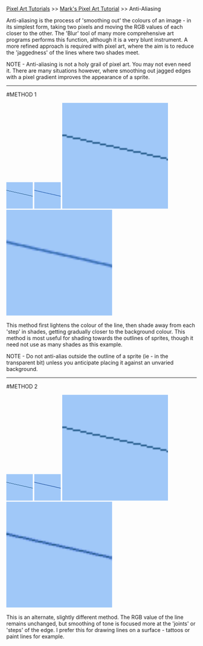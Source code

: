 [Pixel Art Tutorials](tutorials.md) >> [Mark's Pixel Art Tutorial](mark.md) >> Anti-Aliasing

Anti-aliasing is the process of 'smoothing out' the colours of an image - in its simplest form, taking two pixels and moving the RGB values of each closer to the other.
The 'Blur' tool of many more comprehensive art programs performs this function, although it is a very blunt instrument.
A more refined approach is required with pixel art, where the aim is to reduce the 'jaggedness' of the lines where two shades meet.

NOTE - Anti-aliasing is not a holy grail of pixel art. You may not even need it. There are many situations however, where smoothing out jagged edges with a pixel gradient improves the appearance of a sprite.

---

#METHOD 1

![][aa1] ![][aa2a] <img src="/pixelart/images/mark_aa1.gif" width="280" height="280"><img src="/pixelart/images/mark_aa2a.gif" width="280" height="280">

This method first lightens the colour of the line, then shade away from each 'step' in shades, getting gradually closer to the background colour.
This method is most useful for shading towards the outlines of sprites, though it need not use as many shades as this example.

NOTE - Do not anti-alias outside the outline of a sprite (ie - in the transparent bit) unless you anticipate placing it against an unvaried background.

---

#METHOD 2

![][aa1] ![][aa2b] <img src="/pixelart/images/mark_aa1.gif" width="280" height="280"><img src="/pixelart/images/mark_aa2b.gif" width="280" height="280">

This is an alternate, slightly different method. The RGB value of the line remains unchanged, but smoothing of tone is focused more at the 'joints' or 'steps' of the edge.
I prefer this for drawing lines on a surface - tattoos or paint lines for example.

[aa1]: /pixelart/images/mark_aa1.gif
[aa2a]: /pixelart/images/mark_aa2a.gif
[aa2b]: /pixelart/images/mark_aa2b.gif

